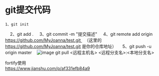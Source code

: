 # git提交代码
    1、git init   
    2、git add .
    3、git commit -m "提交描述"
    4、git remote add origin https://github.com/MyJoanna/test.git   （这里的 https://github.com/MyJoanna/test.git 是你的仓库地址）
    5、git push -u origin master    ![image](https://user-images.githubusercontent.com/35843926/119292488-15f44600-bc83-11eb-8da8-f6937e4edffd.png)
    git pull <远程主机名> <远程分支名>:<本地分支名>

fortify使用   
https://www.jianshu.com/p/af331efb84a9
